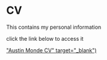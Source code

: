 # CV
This contains my personal information

click the link below to access it

<!-- <a href="https://austinmonde.github.io/CV/>Austin Monde CV</a>{:target="_blank"}-->
<a href=https://austinmonde.github.io/CV/> "Austin Monde CV" target="_blank")


